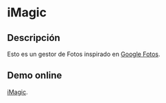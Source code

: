 # iMagic

## Descripción
Esto es un gestor de Fotos inspirado en [Google Fotos](https://photos.google.com/).

## Demo online
[iMagic](http://imagec.herokuapp.com/).